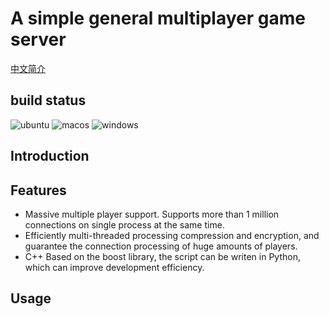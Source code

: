 # A simple general multiplayer game server

[中文简介](README.cn.md)

## build status

![ubuntu](https://github.com/casinohe/SimpleMultiPlayerGameServer/actions/workflows/ubuntu.yml/badge.svg)
![macos](https://github.com/casinohe/SimpleMultiPlayerGameServer/actions/workflows/macos.yml/badge.svg)
![windows](https://github.com/casinohe/SimpleMultiPlayerGameServer/actions/workflows/windows.yml/badge.svg)

## Introduction

## Features

- Massive multiple player support. Supports more than 1 million connections on single process at the same time.
- Efficiently multi-threaded processing compression and encryption, and guarantee the connection processing of huge amounts of players.
- C++ Based on the boost library, the script can be writen in Python, which can improve development efficiency.

## Usage
